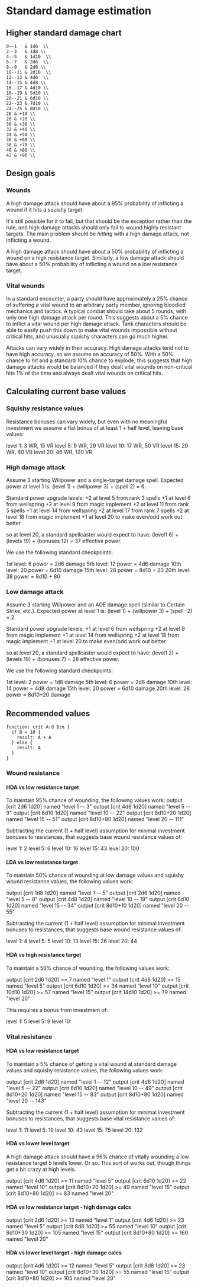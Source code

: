 # Standard damage estimation

## Higher standard damage chart
```
0--1   & 1d6  \\
2--3   & 1d8 \\
4--5   & 1d10  \\
6--7   & 2d6  \\
8--9   & 2d8 \\
10--11 & 2d10  \\
12--13 & 4d6  \\
14--15 & 4d8 \\
16--17 & 4d10 \\
18--19 & 5d10 \\
20--21 & 6d10 \\
22--23 & 7d10 \\
24--25 & 8d10 \\
26 & +10 \\
28 & +20 \\
30 & +30 \\
32 & +40 \\
34 & +50 \\
36 & +60 \\
38 & +70 \\
40 & +80 \\
42 & +90 \\
```

## Design goals

### Wounds

A high damage attack should have about a 95% probability of inflicting a wound if it hits a squishy
target.

It's still possible for it to fail, but that should be the exception rather than the rule,
and high damage attacks should only fail to wound highly resistant targets. The main problem should
be *hitting* with a high damage attack, not inflicting a wound.

A high damage attack should have about a 50% probability of inflicting a wound on a high
resistance target. Similarly, a low damage attack should have about a 50% probability of inflicting
a wound on a low resistance target.

### Vital wounds

In a standard encounter, a party should have approximately a 25% chance of suffering a vital wound
to an arbitrary party member, ignoring bloodied mechanics and tactics. A typical combat should
take about 5 rounds, with only one high damage attack per round. This suggests about a 5% chance
to inflict a vital wound per high damage attack. Tank characters should be able to easily push this
down to make vital wounds impossible without critical hits, and unusually squishy characters can go
much higher.

Attacks can vary widely in their accuracy. High damage attacks tend not to have high accuracy, so we
assume an accuracy of 50%. With a 50% chance to hit and a standard 10% chance to explode, this
suggests that high damage attacks would be balanced if they dealt vital wounds on non-critical
hits 1% of the time and always dealt vital wounds on critical hits.

## Calculating current base values

### Squishy resistance values
Resistance bonuses can vary widely, but even with no meaningful investment we assume
a flat bonus of at least 1 + half level, leaving base values:

level 1: 3 WR, 15 VR
level 5: 9 WR, 29 VR
level 10: 17 WR, 50 VR
level 15: 29 WR, 80 VR
level 20: 46 WR, 120 VR

### High damage attack
Assume 3 starting Willpower and a single-target damage spell. Expected power at level 1 is:
(level 1) + (willpower 3) + (spell 2) = 6.

Standard power upgrade levels:
+2 at level 5 from rank 3 spells
+1 at level 6 from wellspring
+2 at level 9 from magic implement
+2 at level 11 from rank 5 spells
+1 at level 14 from wellspring
+2 at level 17 from rank 7 spells
+2 at level 18 from magic implement
+1 at level 20 to make even/odd work out better

so at level 20, a standard spellcaster would expect to have:
(level1 6) + (levels 19) + (bonuses 12) = 37 effective power.

We use the following standard checkpoints:

1st level: 6 power = 2d6 damage
5th level: 12 power = 4d6 damage
10th level: 20 power = 6d10 damage
15th level: 28 power = 8d10 + 20
20th level: 38 power = 8d10 + 80

### Low damage attack
Assume 3 starting Willpower and an AOE damage spell (similar to Certain Strike, etc.). Expected power at level 1 is:
(level 1) + (willpower 3) + (spell -2) = 2.

Standard power upgrade levels:
+1 at level 6 from wellspring
+2 at level 9 from magic implement
+1 at level 14 from wellspring
+2 at level 18 from magic implement
+1 at level 20 to make even/odd work out better

so at level 20, a standard spellcaster would expect to have:
(level1 2) + (levels 19) + (bonuses 7) = 28 effective power.

We use the following standard checkpoints:

1st level: 2 power = 1d8 damage
5th level: 6 power = 2d6 damage
10th level: 14 power = 4d8 damage
15th level: 20 power = 6d10 damage
20th level: 28 power = 8d10+20 damage

## Recommended values

```
function: crit A:d B:n {
  if B = 10 {
    result: A + A
  } else {
    result: A
  }
}
```

### Wound resistance

#### HDA vs low resistance target

To maintain 95% chance of wounding, the following values work:
output [crit 2d6 1d20] named "level 1 -- 3"
output [crit 4d6 1d20] named "level 5 -- 9"
output [crit 6d10 1d20] named "level 10 -- 22"
output [crit 8d10+20 1d20] named "level 15 -- 51"
output [crit 8d10+80 1d20] named "level 20 -- 111"

Subtracting the current (1 + half level) assumption for minimal investment bonuses to resistances,
that suggests base wound resistance values of:

level 1: 2
level 5: 6
level 10: 16
level 15: 43
level 20: 100

#### LDA vs low resistance target

To maintain 50% chance of wounding at low damage values and squishy wound resistance values, the following values work:

output [crit 1d8 1d20] named "level 1 -- 5"
output [crit 2d6 1d20] named "level 5 -- 8"
output [crit 4d8 1d20] named "level 10 -- 19"
output [crit 6d10 1d20] named "level 15 -- 34"
output [crit 8d10+10 1d20] named "level 20 -- 55"

Subtracting the current (1 + half level) assumption for minimal investment bonuses to resistances,
that suggests base wound resistance values of:

level 1: 4
level 5: 5
level 10: 13
level 15: 26
level 20: 44

#### HDA vs high resistance target

To maintain a 50% chance of wounding, the following values work:

output [crit 2d6 1d20] >= 7 named "level 1"
output [crit 4d6 1d20] >= 15 named "level 5"
output [crit 6d10 1d20] >= 34 named "level 10"
output [crit 10d10 1d20] >= 57 named "level 15"
output [crit 14d10 1d20] >= 79 named "level 20"

This requires a bonus from investment of:

level 1: 5
level 5: 9
level 10: 

### Vital resistance

#### HDA vs low resistance target

To maintain a 5% chance of getting a vital wound at standard damage values and squishy resistance
values, the following values work:

output [crit 2d6 1d20] named "level 1 -- 12"
output [crit 4d6 1d20] named "level 5 -- 22"
output [crit 6d10 1d20] named "level 10 -- 49"
output [crit 8d10+20 1d20] named "level 15 -- 83"
output [crit 8d10+80 1d20] named "level 20 -- 143"

Subtracting the current (1 + half level) assumption for minimal investment bonuses to resistances,
that suggests base vital resistance values of:

level 1: 11
level 5: 19
level 10: 43
level 15: 75
level 20: 132

#### HDA vs lower level target

A high damage attack should have a 96% chance of vitally wounding a low resistance target 5
levels lower. Or so. This sort of works out, though things get a bit crazy at high levels.

output [crit 4d6 1d20] >= 11 named "level 5"
output [crit 6d10 1d20] >= 22 named "level 10"
output [crit 8d10+20 1d20] >= 49 named "level 15"
output [crit 8d10+80 1d20] >= 83 named "level 20"

#### HDA vs low resistance target - high damage calcs

output [crit 2d6 1d20] >= 13 named "level 1"
output [crit 4d6 1d20] >= 23 named "level 5"
output [crit 8d8 1d20] >= 55 named "level 10"
output [crit 8d10+30 1d20] >= 105 named "level 15"
output [crit 8d10+80 1d20] >= 160 named "level 20"

#### HDA vs lower level target - high damage calcs

output [crit 4d6 1d20] >= 12 named "level 5"
output [crit 8d8 1d20] >= 23 named "level 10"
output [crit 8d10+30 1d20] >= 55 named "level 15"
output [crit 8d10+80 1d20] >= 105 named "level 20"
